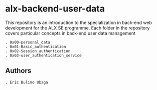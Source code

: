 # alx-backend-user-data

This repository is an introduction to the specialization in back-end web
development for the ALX SE programme.
Each folder in the repository covers particular concepts in back-end user
data management

    . 0x00-personal_data
    . 0x01-Basic_authentication
    . 0x02-Session_authentication
    . 0x03-user_authentication_service

## Authors

	. Eric Bulimo Ubaga

